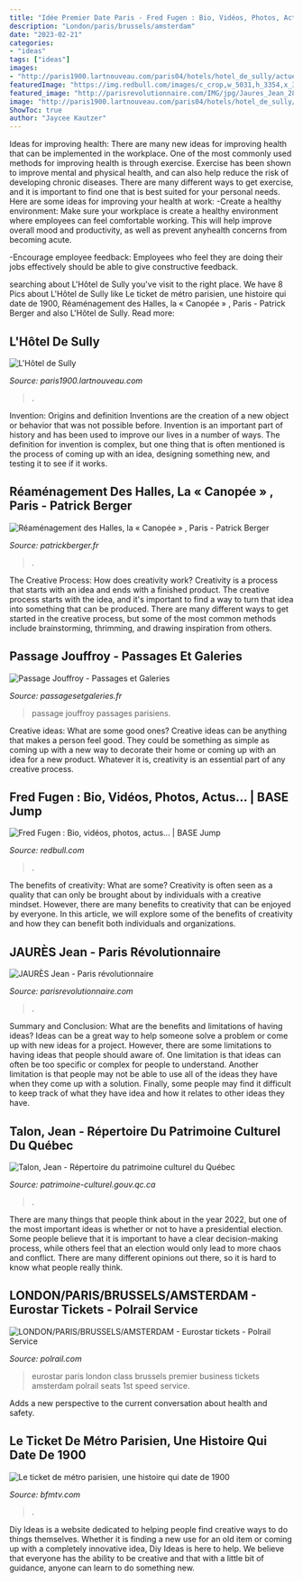 ```yaml
---
title: "Idée Premier Date Paris - Fred Fugen : Bio, Vidéos, Photos, Actus..."
description: "London/paris/brussels/amsterdam"
date: "2023-02-21"
categories:
- "ideas"
tags: ["ideas"]
images:
- "http://paris1900.lartnouveau.com/paris04/hotels/hotel_de_sully/actuel/1hot_sul_gravmar.jpg"
featuredImage: "https://img.redbull.com/images/c_crop,w_5031,h_3354,x_38,y_1073,f_auto,q_auto/c_scale,w_1500/redbullcom/2017/10/19/df5f573d-faa4-4a99-b8db-4316d106aa3f/fred-fugen"
featured_image: "http://parisrevolutionnaire.com/IMG/jpg/Jaures_Jean_28_max.jpg"
image: "http://paris1900.lartnouveau.com/paris04/hotels/hotel_de_sully/actuel/1hot_sul_gravmar.jpg"
ShowToc: true
author: "Jaycee Kautzer"
---
```



Ideas for improving health:
There are many new ideas for improving health that can be implemented in the workplace. One of the most commonly used methods for improving health is through exercise. Exercise has been shown to improve mental and physical health, and can also help reduce the risk of developing chronic diseases. There are many different ways to get exercise, and it is important to find one that is best suited for your personal needs. Here are some ideas for improving your health at work: 
-Create a healthy environment: Make sure your workplace is create a healthy environment where employees can feel comfortable working. This will help improve overall mood and productivity, as well as prevent anyhealth concerns from becoming acute. 

-Encourage employee feedback: Employees who feel they are doing their jobs effectively should be able to give constructive feedback.

	

		
searching about L&#039;Hôtel de Sully you've visit to the right place. We have 8 Pics about L&#039;Hôtel de Sully like Le ticket de métro parisien, une histoire qui date de 1900, Réaménagement des Halles, la « Canopée » , Paris - Patrick Berger and also L&#039;Hôtel de Sully. Read more:
		
    
## L&#039;Hôtel De Sully

<img loading=lazy src="http://paris1900.lartnouveau.com/paris04/hotels/hotel_de_sully/actuel/1hot_sul_gravmar.jpg" onerror="this.onerror=null;this.src='https://tse4.mm.bing.net/th?id=OIP.LurV8eZ8h-DC18I22R9kOwHaE_&amp;pid=15.1';" alt="L&#039;Hôtel de Sully">

_Source: paris1900.lartnouveau.com_

>. 

	

Invention: Origins and definition
Inventions are the creation of a new object or behavior that was not possible before. Invention is an important part of history and has been used to improve our lives in a number of ways. The definition for invention is complex, but one thing that is often mentioned is the process of coming up with an idea, designing something new, and testing it to see if it works.

    
## Réaménagement Des Halles, La « Canopée » , Paris - Patrick Berger

<img loading=lazy src="https://patrickberger.fr/IMG/jpg/photo-sergio-grazia-2016-berger_anziutti-canopee_halles-paris-ecr-e-58.jpg" onerror="this.onerror=null;this.src='https://tse3.mm.bing.net/th?id=OIP.HR7qlfZFXRutnDMGmYPipwHaE8&amp;pid=15.1';" alt="Réaménagement des Halles, la « Canopée » , Paris - Patrick Berger">

_Source: patrickberger.fr_

>. 

	

The Creative Process: How does creativity work?
Creativity is a process that starts with an idea and ends with a finished product. The creative process starts with the idea, and it's important to find a way to turn that idea into something that can be produced. There are many different ways to get started in the creative process, but some of the most common methods include brainstorming, thrimming, and drawing inspiration from others.

    
## Passage Jouffroy - Passages Et Galeries

<img loading=lazy src="http://passagesetgaleries.fr/wp-content/uploads/2018/02/DSCF1745_DxO.jpg" onerror="this.onerror=null;this.src='https://tse4.mm.bing.net/th?id=OIP.3JC5C4hFS_pkEZ_qVus7xAHaHa&amp;pid=15.1';" alt="Passage Jouffroy - Passages et Galeries">

_Source: passagesetgaleries.fr_

>passage jouffroy passages parisiens. 

	

Creative ideas: What are some good ones?
Creative ideas can be anything that makes a person feel good. They could be something as simple as coming up with a new way to decorate their home or coming up with an idea for a new product. Whatever it is, creativity is an essential part of any creative process.

    
## Fred Fugen : Bio, Vidéos, Photos, Actus... | BASE Jump

<img loading=lazy src="https://img.redbull.com/images/c_crop,w_5031,h_3354,x_38,y_1073,f_auto,q_auto/c_scale,w_1500/redbullcom/2017/10/19/df5f573d-faa4-4a99-b8db-4316d106aa3f/fred-fugen" onerror="this.onerror=null;this.src='https://tse3.mm.bing.net/th?id=OIP.ONHQdLkKYDiAgOlqKPQIrAHaE8&amp;pid=15.1';" alt="Fred Fugen : Bio, vidéos, photos, actus... | BASE Jump">

_Source: redbull.com_

>. 

	

The benefits of creativity: What are some?
Creativity is often seen as a quality that can only be brought about by individuals with a creative mindset. However, there are many benefits to creativity that can be enjoyed by everyone. In this article, we will explore some of the benefits of creativity and how they can benefit both individuals and organizations.

    
## JAURÈS Jean - Paris Révolutionnaire

<img loading=lazy src="http://parisrevolutionnaire.com/IMG/jpg/Jaures_Jean_28_max.jpg" onerror="this.onerror=null;this.src='https://tse1.mm.bing.net/th?id=OIP.W8OUy-m9hRex26e4iNTH7gHaJ5&amp;pid=15.1';" alt="JAURÈS Jean - Paris révolutionnaire">

_Source: parisrevolutionnaire.com_

>. 

	

Summary and Conclusion: What are the benefits and limitations of having ideas?
Ideas can be a great way to help someone solve a problem or come up with new ideas for a project. However, there are some limitations to having ideas that people should aware of. One limitation is that ideas can often be too specific or complex for people to understand. Another limitation is that people may not be able to use all of the ideas they have when they come up with a solution. Finally, some people may find it difficult to keep track of what they have idea and how it relates to other ideas they have.

    
## Talon, Jean - Répertoire Du Patrimoine Culturel Du Québec

<img loading=lazy src="http://www.patrimoine-culturel.gouv.qc.ca/rpcq/document/rpcq_pge_8281_204931.JPG?id=204931" onerror="this.onerror=null;this.src='https://tse4.mm.bing.net/th?id=OIP.a_6GTgTwmtro_pagMlo0egHaE4&amp;pid=15.1';" alt="Talon, Jean - Répertoire du patrimoine culturel du Québec">

_Source: patrimoine-culturel.gouv.qc.ca_

>. 

	

There are many things that people think about in the year 2022, but one of the most important ideas is whether or not to have a presidential election. Some people believe that it is important to have a clear decision-making process, while others feel that an election would only lead to more chaos and conflict. There are many different opinions out there, so it is hard to know what people really think.

    
## LONDON/PARIS/BRUSSELS/AMSTERDAM - Eurostar Tickets - Polrail Service

<img loading=lazy src="https://www.polrail.com/uploads/images/EUROSTAR/373002FirstClass.JPG" onerror="this.onerror=null;this.src='https://tse2.mm.bing.net/th?id=OIP.GS08ssdLffhBQYG-gi17iQHaFj&amp;pid=15.1';" alt="LONDON/PARIS/BRUSSELS/AMSTERDAM - Eurostar tickets - Polrail Service">

_Source: polrail.com_

>eurostar paris london class brussels premier business tickets amsterdam polrail seats 1st speed service. 

	

Adds a new perspective to the current conversation about health and safety.

    
## Le Ticket De Métro Parisien, Une Histoire Qui Date De 1900

<img loading=lazy src="https://images.bfmtv.com/XbXcrwOlyNV5Aif8xzoDy6bbttE=/0x0:1280x720/1280x0/images/Le-ticket-de-metro-parisien-une-histoire-qui-date-de-1900-310375.jpg" onerror="this.onerror=null;this.src='https://tse3.mm.bing.net/th?id=OIP.G8dVsnBDSfvOecGAjY_8PQHaEK&amp;pid=15.1';" alt="Le ticket de métro parisien, une histoire qui date de 1900">

_Source: bfmtv.com_

>. 

	

Diy Ideas is a website dedicated to helping people find creative ways to do things themselves. Whether it is finding a new use for an old item or coming up with a completely innovative idea, Diy Ideas is here to help. We believe that everyone has the ability to be creative and that with a little bit of guidance, anyone can learn to do something new.

